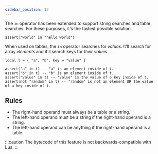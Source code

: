 ```yaml
---
sidebar_position: 13
---
```

The `in` operator has been extended to support string searches and table searches. For these purposes, it's the fastest possible solution.

```pluto showLineNumbers title="Searching for a substring."
assert("world" in "hello world")
```

When used on tables, the `in` operator searches for *values*. It'll search for array *elements* and it'll search keys for *their values*.

```pluto showLineNumbers title="Searching a table for a value."
local t = { "a", "b", key = "value" }

assert("a" in t) -- "a" is an element inside of t.
assert("b" in t) -- "b" is an element inside of t.
assert("value" in t) -- "value" is the value of a key inside of t.
assert(not "random" in t) -- "random" is not an element OR the value of a key inside of t.
```

## Rules
- The right-hand operand must always be a table or a string.
- The left-hand operand must be a string if the right-hand operand is a string.
- The left-hand operand can be anything if the right-hand operand is a table.

:::caution
The bytecode of this feature is not backwards-compatible with Lua.
:::
